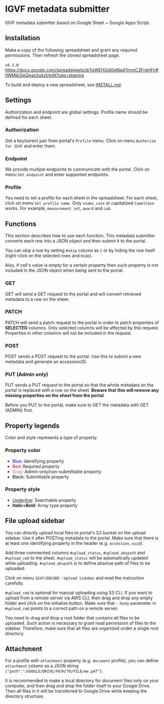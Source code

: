 # IGVF metadata submitter

IGVF metadata submitter based on Google Sheet + Google Apps Script.


## Installation

Make a copy of the following spreadsheet and grant any required permissions. Then refresh the cloned spreadsheet page.

`v0.3.0`: https://docs.google.com/spreadsheets/d/1gWEHGdi0eNjaX1mmC3FrgHFntfhWMib3ipQeas3ukzI/edit?usp=sharing

To build and deploy a new spreadsheet, see [INSTALL.md](INSTALL.md).


## Settings

Authorization and endpoint are global settings. Profile name should be defined for each sheet.

### Authorization

Get a key/serect pair from portal's `Profile` menu. Click on menu `Authorize for IGVF` and enter them.

### Endpoint

We provide multiple endpoints to communicate with the portal. Click on menu `Set endpoint` and enter supported endpoints.

### Profile

You need to set a profile for each sheet in the spreadsheet. For each sheet, click on menu `Set profile name`. Only `snake_case` or capitalized `CamelCase` works. For example, `measurement_set`, `award` and `Lab`.


## Functions

This section describes how to use each function. This metadata submitter converts each row into a JSON object and then submit it to the portal.

You can skip a row by setting `#skip` column as `1` or by hiding the row itself (right-click on the selected rows and `Hide`).

Also, if cell's value is empty for a certain property then such property is not included in the JSON object when being sent to the portal.

### GET

GET will send a GET request to the portal and will convert retrieved metadata to a row on the sheet.

### PATCH

PATCH will send a patch request to the portal in order to patch properties of **SELECTED** columns. Only selected columns will be affected by this request. Properties in other columns will not be included in the request.

### POST

POST sends a POST request to the portal. Use this to submit a new metadata and generate an accession/ID.

### PUT (Admin only)

PUT sends a PUT request to the portal so that the whole metadata on the portal is replaced with a row on the sheet. **Beware that this will remove any missing properties on the sheet from the portal**.

Before you PUT to the portal, make sure to GET the metadata with GET (ADMIN) first.


## Property legends

Color and style represents a type of property.

### Property color

- <span style="color:blue">Blue</span>: Identifying property
- <span style="color:red">Red</span>: Required property
- <span style="color:gray">Gray</span>: Admin-only/non-submittable property
- <span style="color:black">Black</span>: Submittable property

### Property style

- <span style="text-decoration:underline">Underline</span>: Searchable property
- ***Italic+Bold***: Array type property


## File upload sidebar

You can directly upload local files to portal's S3 bucket on the upload sidebar. Use it after POSTing metadata to the portal. Make sure that there is at least one identifying property in the header (e.g. `accession`, `uuid`).

Add three commented columns `#upload_status`, `#upload_abspath` and `#upload_cmd` to the sheet. `#upload_status` will be automatically updated while uploading. `#upload_abspath` is to define absolue path of files to be uploaded.

Click on menu `IGVF/ENCODE` - `Upload sidebar` and read the instruction carefully. 

`#upload_cmd` is optional for manual uploading using S3 CLI. If you want to upload from a remote server via AWS CLI, then drag and drop any empty folder and click on the initialize button. Make sure that `--body` parameter in `#upload_cmd` points to a correct path on a remote server.

You need to drag and drop a root folder that contains all files to be uploaded. Such action is necessary to grant read permission of files to the sidebar. Therefore, make sure that all files are organized under a single root directory.


## Attachment

For a profile with `attachment` property (e.g. `document` profile), you can define `attachment` column as a JSON string `{"path":"/GOOGLE/DRIVE/PATH/TO/FILE/me.pdf"}`.

It is recommended to make a local directory for document files only on your computer, and then drag and drop the folder itself to your Google Drive. Then all files in it will be transferred to Google Drive while keeping the directory structure.
